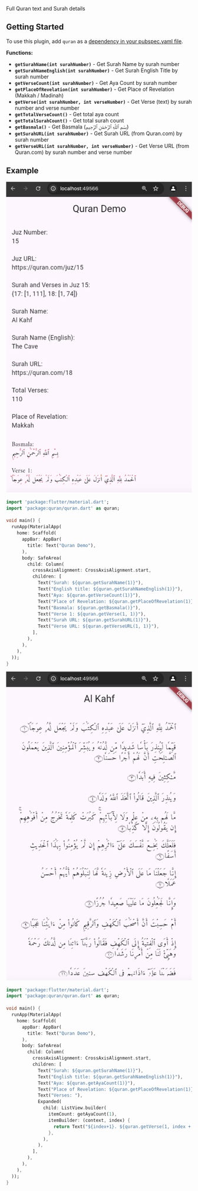 Full Quran text and Surah details

## Getting Started

To use this plugin, add `quran` as a [dependency in your pubspec.yaml file](https://flutter.io/platform-plugins/).

**Functions:**

* **`getSurahName(int surahNumber)`** - Get Surah Name by surah number
* **`getSurahNameEnglish(int surahNumber)`** - Get Surah English Title by surah number
* **`getVerseCount(int surahNumber)`** - Get Aya Count by surah number
* **`getPlaceOfRevelation(int surahNumber)`** - Get Place of Revelation (Makkah / Madinah)
* **`getVerse(int surahNumber, int verseNumber)`** - Get Verse (text) by surah number and verse number
* **`getTotalVerseCount()`** - Get total aya count
* **`getTotalSurahCount()`** - Get total surah count
* **`getBasmala()`** - Get Basmala (بِسْمِ ٱللَّهِ ٱلرَّحْمَٰنِ ٱلرَّحِيمِ)
* **`getSurahURL(int surahNumber)`** - Get Surah URL (from Quran.com) by surah number
* **`getVerseURL(int surahNumber, int verseNumber)`** - Get Verse URL (from Quran.com) by surah number and verse number

## Example
![example](https://raw.githubusercontent.com/aqeelshamz/quran/main/images/1.png)

```dart
import 'package:flutter/material.dart';
import 'package:quran/quran.dart' as quran;

void main() {
  runApp(MaterialApp(
    home: Scaffold(
      appBar: AppBar(
        title: Text("Quran Demo"),
      ),
      body: SafeArea(
        child: Column(
          crossAxisAlignment: CrossAxisAlignment.start,
          children: [
            Text("Surah: ${quran.getSurahName(1)}"),
            Text("English title: ${quran.getSurahNameEnglish(1)}"),
            Text("Aya: ${quran.getVerseCount(1)}"),
            Text("Place of Revelation: ${quran.getPlaceOfRevelation(1)}"),
            Text("Basmala: ${quran.getBasmala()}"),
            Text("Verse 1: ${quran.getVerse(1, 1)}"),
            Text("Surah URL: ${quran.getSurahURL(1)}"),
            Text("Verse URL: ${quran.getVerseURL(1, 1)}"),
          ],
        ),
      ),
    ),
  ));
}
```

![example2](https://raw.githubusercontent.com/aqeelshamz/quran/main/images/2.png)

```dart
import 'package:flutter/material.dart';
import 'package:quran/quran.dart' as quran;

void main() {
  runApp(MaterialApp(
    home: Scaffold(
      appBar: AppBar(
        title: Text("Quran Demo"),
      ),
      body: SafeArea(
        child: Column(
          crossAxisAlignment: CrossAxisAlignment.start,
          children: [
            Text("Surah: ${quran.getSurahName(1)}"),
            Text("English title: ${quran.getSurahNameEnglish(1)}"),
            Text("Aya: ${quran.getAyaCount(1)}"),
            Text("Place of Revelation: ${quran.getPlaceOfRevelation(1)}"),
            Text("Verses: "),
            Expanded(
              child: ListView.builder(
                itemCount: getAyaCount(1),
                itemBuilder: (context, index) {
                  return Text("${index+1}. ${quran.getVerse(1, index + 1)}");
                },
              ),
            ),
          ],
        ),
      ),
    ),
  ));
}
```
